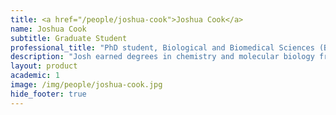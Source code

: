 ```yaml
---
title: <a href="/people/joshua-cook">Joshua Cook</a>
name: Joshua Cook
subtitle: Graduate Student
professional_title: "PhD student, Biological and Biomedical Sciences (BBS), Harvard Medical School (2017-2022)"  # Joined professional titles
description: "Josh earned degrees in chemistry and molecular biology from the University of California, Irvine. There, he trained under Professor Melissa Lodoen studying the deceptive dissemination tactics ofToxolasma gondii. Now, he is pursuing his PhD under the tutelage of Kevin Haigis and Peter Park studying the cellular effects of somatic mutations in cancer tumors."
layout: product
academic: 1
image: /img/people/joshua-cook.jpg
hide_footer: true
---
```

